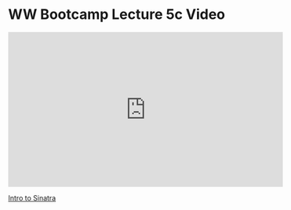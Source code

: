 # WW Bootcamp Lecture 5c Video

<iframe width="560" height="315" src="https://www.youtube.com/embed/0sYbgZI-gIY?rel=0&modestbranding=1" frameborder="0" allowfullscreen></iframe><p><a href="https://youtu.be/0sYbgZI-gIY">Intro to Sinatra</a></p>
